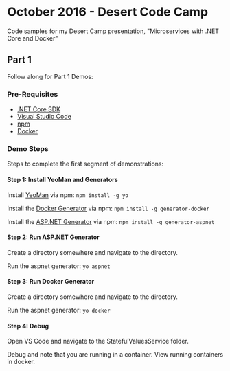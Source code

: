 # October 2016 - Desert Code Camp
Code samples for my Desert Camp presentation, "Microservices with .NET Core and Docker"

## Part 1
Follow along for Part 1 Demos:

### Pre-Requisites
- [.NET Core SDK](https://www.microsoft.com/net/core#macos)
- [Visual Studio Code](https://code.visualstudio.com)
- [npm](https://nodejs.org/en/download/)
- [Docker](https://docs.docker.com/engine/installation/)

### Demo Steps
Steps to complete the first segment of demonstrations:

#### Step 1: Install YeoMan and Generators
Install [YeoMan](http://yeoman.io) via npm:
`npm install -g yo`

Install the [Docker Generator](https://github.com/Microsoft/generator-docker#readme) via npm:
`npm install -g generator-docker`

Install the [ASP.NET Generator](https://github.com/omnisharp/generator-aspnet#readme) via npm:
`npm install -g generator-aspnet`

#### Step 2: Run ASP.NET Generator
Create a directory somewhere and navigate to the directory.

Run the aspnet generator: 
`yo aspnet`


#### Step 3: Run Docker Generator
Create a directory somewhere and navigate to the directory.

Run the aspnet generator: 
`yo docker`

#### Step 4: Debug
Open VS Code and navigate to the StatefulValuesService folder.

Debug and note that you are running in a container.  View running containers in docker.